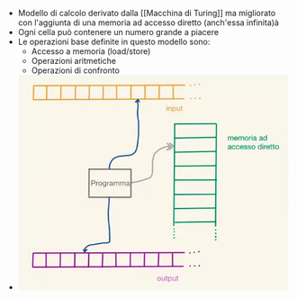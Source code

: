 - Modello di calcolo derivato dalla [[Macchina di Turing]] ma migliorato con l'aggiunta di una memoria ad accesso diretto (anch'essa infinita)à
- Ogni cella può contenere un numero grande a piacere
- Le operazioni base definite in questo modello sono:
	- Accesso a memoria (load/store)
	- Operazioni aritmetiche
	- Operazioni di confronto
- ![{216BF016-9903-40D9-A349-18F475E0A96C}.png](../assets/{216BF016-9903-40D9-A349-18F475E0A96C}_1760434299142_0.png)